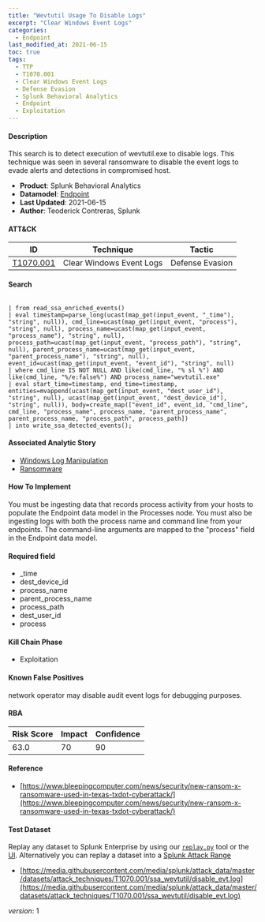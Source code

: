 ```yaml
---
title: "Wevtutil Usage To Disable Logs"
excerpt: "Clear Windows Event Logs"
categories:
  - Endpoint
last_modified_at: 2021-06-15
toc: true
tags:
  - TTP
  - T1070.001
  - Clear Windows Event Logs
  - Defense Evasion
  - Splunk Behavioral Analytics
  - Endpoint
  - Exploitation
---
```




#### Description

This search is to detect execution of wevtutil.exe to disable logs. This technique was seen in several ransomware to disable the event logs to evade alerts and detections in compromised host.

- **Product**: Splunk Behavioral Analytics
- **Datamodel**: [Endpoint](https://docs.splunk.com/Documentation/CIM/latest/User/Endpoint)
- **Last Updated**: 2021-06-15
- **Author**: Teoderick Contreras, Splunk


#### ATT&CK

| ID          | Technique   | Tactic       |
| ----------- | ----------- |--------------|
| [T1070.001](https://attack.mitre.org/techniques/T1070/001/) | Clear Windows Event Logs | Defense Evasion |


#### Search

```

| from read_ssa_enriched_events() 
| eval timestamp=parse_long(ucast(map_get(input_event, "_time"), "string", null)), cmd_line=ucast(map_get(input_event, "process"), "string", null), process_name=ucast(map_get(input_event, "process_name"), "string", null), process_path=ucast(map_get(input_event, "process_path"), "string", null), parent_process_name=ucast(map_get(input_event, "parent_process_name"), "string", null), event_id=ucast(map_get(input_event, "event_id"), "string", null) 
| where cmd_line IS NOT NULL AND like(cmd_line, "% sl %") AND like(cmd_line, "%/e:false%") AND process_name="wevtutil.exe" 
| eval start_time=timestamp, end_time=timestamp, entities=mvappend(ucast(map_get(input_event, "dest_user_id"), "string", null), ucast(map_get(input_event, "dest_device_id"), "string", null)), body=create_map(["event_id", event_id, "cmd_line", cmd_line, "process_name", process_name, "parent_process_name", parent_process_name, "process_path", process_path]) 
| into write_ssa_detected_events();
```

#### Associated Analytic Story
* [Windows Log Manipulation](_stories/windows_log_manipulation)
* [Ransomware](_stories/ransomware)


#### How To Implement
You must be ingesting data that records process activity from your hosts to populate the Endpoint data model in the Processes node. You must also be ingesting logs with both the process name and command line from your endpoints. The command-line arguments are mapped to the &#34;process&#34; field in the Endpoint data model.

#### Required field
* _time
* dest_device_id
* process_name
* parent_process_name
* process_path
* dest_user_id
* process


#### Kill Chain Phase
* Exploitation


#### Known False Positives
network operator may disable audit event logs for debugging purposes.



#### RBA

| Risk Score  | Impact      | Confidence   |
| ----------- | ----------- |--------------|
| 63.0 | 70 | 90 |



#### Reference

* [https://www.bleepingcomputer.com/news/security/new-ransom-x-ransomware-used-in-texas-txdot-cyberattack/](https://www.bleepingcomputer.com/news/security/new-ransom-x-ransomware-used-in-texas-txdot-cyberattack/)



#### Test Dataset
Replay any dataset to Splunk Enterprise by using our [`replay.py`](https://github.com/splunk/attack_data#using-replaypy) tool or the [UI](https://github.com/splunk/attack_data#using-ui).
Alternatively you can replay a dataset into a [Splunk Attack Range](https://github.com/splunk/attack_range#replay-dumps-into-attack-range-splunk-server)

* [https://media.githubusercontent.com/media/splunk/attack_data/master/datasets/attack_techniques/T1070.001/ssa_wevtutil/disable_evt.log](https://media.githubusercontent.com/media/splunk/attack_data/master/datasets/attack_techniques/T1070.001/ssa_wevtutil/disable_evt.log)


_version_: 1